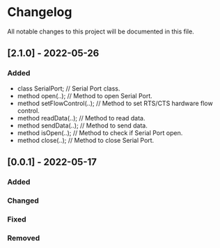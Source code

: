# Changelog
All notable changes to this project will be documented in this file.

## [2.1.0] - 2022-05-26

### Added

- class SerialPort; // Serial Port class.
- method open(..); // Method to open Serial Port.
- method setFlowControl(..); // Method to set RTS/CTS hardware flow control.
- method readData(..); // Method to read data.
- method sendData(..); // Method to send data.
- method isOpen(..); // Method to check if Serial Port open.
- method close(..); // Method to close Serial Port.

## [0.0.1] - 2022-05-17

### Added

### Changed

### Fixed

### Removed